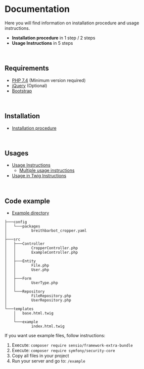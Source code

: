 Documentation
=============

Here you will find information on installation procedure and usage instructions.

- **Installation procedure** in 1 step / 2 steps
- **Usage Instructions** in 5 steps

<br>

## Requirements
- [PHP 7.4](https://www.php.net/) (Minimum version required)
- [jQuery](https://jquery.com/) (Optional)
- [Bootstrap](https://getbootstrap.com/)

<br>

## Installation
- [Installation procedure](installation.md)

<br>

## Usages
- [Usage Instructions](usage.md)
    - [Multiple usage instructions](usage_multiple.md)
- [Usage in Twig Instructions](usage_twig.md)

<br>

## Code example
- [Example directory](examples)

```
├───config
│   └───packages
│           breithbarbot_cropper.yaml
│
├───src
│   ├───Controller
│   │       CropperController.php
│   │       ExampleController.php
│   │
│   ├───Entity
│   │       File.php
│   │       User.php
│   │
│   ├───Form
│   │       UserType.php
│   │
│   └───Repository
│           FileRepository.php
│           UserRepository.php
│
└───templates
    │   base.html.twig
    │
    └───example
            index.html.twig
```

If you want use example files, follow instructions:
1. Execute: `composer require sensio/framework-extra-bundle`
1. Execute: `composer require symfony/security-core`
1. Copy all files in your project
1. Run your server and go to: `/example`
